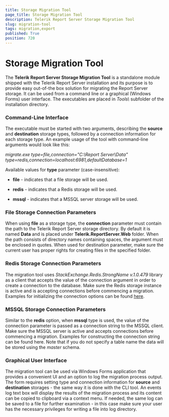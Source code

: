 ```yaml
---
title: Storage Migration Tool
page_title: Storage Migration Tool
description: Telerik Report Server Storage Migration Tool
slug: migration-tool
tags: migration,export
published: True
position: 720
---
```


# Storage Migration Tool

The **Telerik Report Server Storage Migration Tool** is a standalone module shipped with the Telerik Report Server installation and its purpose is to provide easy out-of-the box solution for migrating the Report Server storage. It can be used from a command line or a graphical (Windows Forms) user interface. The executables are placed in *Tools\\* subfolder of the installation directory.

### Command-Line Interface

The executable must be started with two arguments, describing the **source** and **destination** storage types, followed by a connection information for each storage type. An example usage of the tool with command-line arguments would look like this:

*migrate.exe type=file,connection="C:\Report Server\Data" type=redis,connection=localhost:6981,defaultDatabase=1*

Available values for **type** parameter (case-insensitive):

-	**file** - indicates that a file storage will be used.

-	**redis** - indicates that a Redis storage will be used.

-	**mssql** - indicates that a MSSQL server storage will be used.

### File Storage Connection Parameters

When using **file** as a storage type, the **connection** parameter must contain the path to the Telerik Report Server storage directory. By default it is named **Data** and is placed under **Telerik.ReportServer.Web** folder. When the path consists of directory names containing spaces, the argument must be enclosed in quotes. When used for destination parameter, make sure the current user has proper rights for creating files in the specified folder.

### Redis Storage Connection Parameters

The migration tool uses *StackExchange.Redis.StrongName v.1.0.479* library as a client that accepts the value of the connection argument in order to create a connection to the database. Make sure the Redis storage instance is active and is accepting connections before commencing a migration. Examples for initializing the connection options can be found [here](https://github.com/StackExchange/StackExchange.Redis/blob/c6d8aec280722d83ed78b11e7b70d6d43b16ec98/Docs/Configuration.md).

### MSSQL Storage Connection Parameters

Similar to the **redis** option, when **mssql** type is used, the value of the connection parameter is passed as a connection string to the MSSQL client. Make sure the MSSQL server is active and accepts connections before commencing a migration. Examples for constructing the connection string can be found here. Note that if you do not specify a table name the data will be stored using the *master* schema.

### Graphical User Interface

The migration tool can be used via Windows Forms application that provides a convenient UI and an option to log the migration process output. The form requires setting type and connection information for **source** and **destination** storages - the same way it is done with the CLI tool. An events log text box will display the results of the migration process and its content can be copied to clipboard via a context menu. If needed, the same log can be saved to a file for further examination - in this case make sure your user has the necessary privileges for writing a file into log directory.
